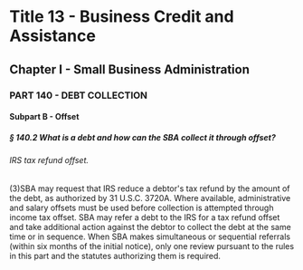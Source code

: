 
# Title 13 - Business Credit and Assistance
## Chapter I - Small Business Administration
### PART 140 - DEBT COLLECTION
#### Subpart B - Offset
##### § 140.2 What is a debt and how can the SBA collect it through offset?
###### IRS tax refund offset.

(3)SBA may request that IRS reduce a debtor's tax refund by the amount of the debt, as authorized by 31 U.S.C. 3720A. Where available, administrative and salary offsets must be used before collection is attempted through income tax offset. SBA may refer a debt to the IRS for a tax refund offset and take additional action against the debtor to collect the debt at the same time or in sequence. When SBA makes simultaneous or sequential referrals (within six months of the initial notice), only one review pursuant to the rules in this part and the statutes authorizing them is required.
